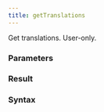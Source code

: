 ```yaml
---
title: getTranslations
---
```


Get translations. User-only.


### Parameters 



### Result 



### Syntax





